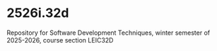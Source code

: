 # 2526i.32d
Repository for Software Development Techniques, winter semester of 2025-2026, course section LEIC32D
